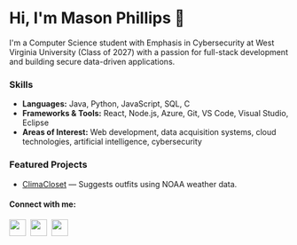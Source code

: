 # Hi, I'm Mason Phillips 👋

I'm a Computer Science student with Emphasis in Cybersecurity at West Virginia University (Class of 2027) with a passion for full-stack development and building secure data-driven applications.

### Skills
- **Languages:** Java, Python, JavaScript, SQL, C
- **Frameworks & Tools:** React, Node.js, Azure, Git, VS Code, Visual Studio, Eclipse
- **Areas of Interest:** Web development, data acquisition systems, cloud technologies, artificial intelligence, cybersecurity

### Featured Projects
- [ClimaCloset](https://github.com/WVU-CS330-2024-08-Group02/ClimaCloset) — Suggests outfits using NOAA weather data.

#### Connect with me:
<a href="mailto:mcphillips004@gmail.com"><img src="https://img.icons8.com/color/48/000000/gmail-new.png" width="30"/></a>&nbsp;&nbsp;<a href="https://www.linkedin.com/in/mp4dev"><img src="https://upload.wikimedia.org/wikipedia/commons/8/81/LinkedIn_icon.svg" width="30"/></a>&nbsp;&nbsp;<a href="https://app.joinhandshake.com/profiles/mp4"><img src="https://careers.wisc.edu/wp-content/uploads/sites/60/2024/04/9098193ee8ace4a0774b29484c80794a4c3cff55-1.png" width="30"/></a>